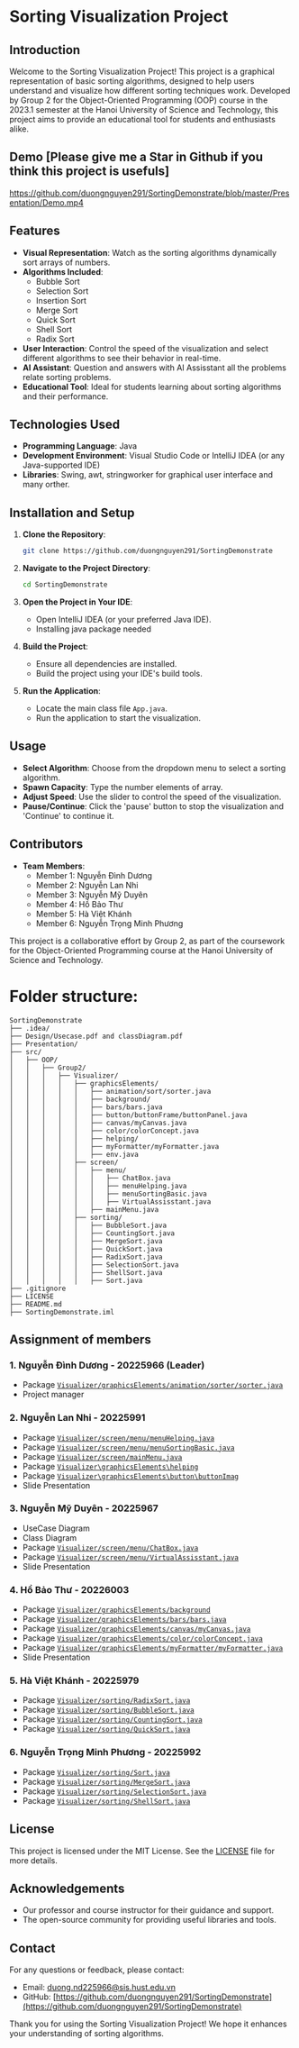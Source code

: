 # Sorting Visualization Project

## Introduction
Welcome to the Sorting Visualization Project! This project is a graphical representation of basic sorting algorithms, designed to help users understand and visualize how different sorting techniques work. Developed by Group 2 for the Object-Oriented Programming (OOP) course in the 2023.1 semester at the Hanoi University of Science and Technology, this project aims to provide an educational tool for students and enthusiasts alike.
## Demo [Please give me a Star in Github if you think this project is usefuls]
https://github.com/duongnguyen291/SortingDemonstrate/blob/master/Presentation/Demo.mp4
## Features
- **Visual Representation**: Watch as the sorting algorithms dynamically sort arrays of numbers.
- **Algorithms Included**:
  - Bubble Sort
  - Selection Sort
  - Insertion Sort
  - Merge Sort
  - Quick Sort
  - Shell Sort
  - Radix Sort
- **User Interaction**: Control the speed of the visualization and select different algorithms to see their behavior in real-time.
- **AI Assistant**: Question and answers with AI Assisstant all the problems relate sorting problems.
- **Educational Tool**: Ideal for students learning about sorting algorithms and their performance.

## Technologies Used
- **Programming Language**: Java
- **Development Environment**: Visual Studio Code or IntelliJ IDEA (or any Java-supported IDE)
- **Libraries**: Swing, awt, stringworker for graphical user interface and many orther.

## Installation and Setup
1. **Clone the Repository**: 
    ```sh
    git clone https://github.com/duongnguyen291/SortingDemonstrate
    ```
2. **Navigate to the Project Directory**:
    ```sh
    cd SortingDemonstrate
    ```
3. **Open the Project in Your IDE**:
    - Open IntelliJ IDEA (or your preferred Java IDE).
    - Installing java package needed

4. **Build the Project**: 
    - Ensure all dependencies are installed.
    - Build the project using your IDE's build tools.

5. **Run the Application**:
    - Locate the main class file `App.java`.
    - Run the application to start the visualization.

## Usage
- **Select Algorithm**: Choose from the dropdown menu to select a sorting algorithm.
- **Spawn Capacity**: Type the number elements of array.
- **Adjust Speed**: Use the slider to control the speed of the visualization.
- **Pause/Continue**: Click the 'pause' button to stop the visualization and 'Continue' to continue it.

## Contributors
- **Team Members**:
  - Member 1: Nguyễn Đình Dương
  - Member 2: Nguyễn Lan Nhi
  - Member 3: Nguyễn Mỹ Duyên
  - Member 4: Hồ Bảo Thư
  - Member 5: Hà Việt Khánh
  - Member 6: Nguyễn Trọng Minh Phương

This project is a collaborative effort by Group 2, as part of the coursework for the Object-Oriented Programming course at the Hanoi University of Science and Technology.
# Folder structure:
```
SortingDemonstrate
├── .idea/
├── Design/Usecase.pdf and classDiagram.pdf
├── Presentation/
├── src/
│   ├── OOP/
│   │   ├── Group2/
│   │   │   ├── Visualizer/
│   │   │   │   ├── graphicsElements/
│   │   │   │   │   ├── animation/sort/sorter.java
│   │   │   │   │   ├── background/
│   │   │   │   │   ├── bars/bars.java
│   │   │   │   │   ├── button/buttonFrame/buttonPanel.java
│   │   │   │   │   ├── canvas/myCanvas.java
│   │   │   │   │   ├── color/colorConcept.java
│   │   │   │   │   ├── helping/
│   │   │   │   │   ├── myFormatter/myFormatter.java
│   │   │   │   │   ├── env.java
│   │   │   │   ├── screen/
│   │   │   │   │   ├── menu/
│   │   │   │   │   │   ├── ChatBox.java
│   │   │   │   │   │   ├── menuHelping.java
│   │   │   │   │   │   ├── menuSortingBasic.java
│   │   │   │   │   │   ├── VirtualAssisstant.java
│   │   │   │   │   ├── mainMenu.java
│   │   │   │   ├── sorting/
│   │   │   │   │   ├── BubbleSort.java
│   │   │   │   │   ├── CountingSort.java
│   │   │   │   │   ├── MergeSort.java
│   │   │   │   │   ├── QuickSort.java
│   │   │   │   │   ├── RadixSort.java
│   │   │   │   │   ├── SelectionSort.java
│   │   │   │   │   ├── ShellSort.java
│   │   │   │   │   ├── Sort.java
├── .gitignore
├── LICENSE
├── README.md
├── SortingDemonstrate.iml

```


## Assignment of members

### 1. Nguyễn Đình Dương - 20225966 (Leader)

- Package [`Visualizer/graphicsElements/animation/sorter/sorter.java`](https://github.com/duongnguyen291/SortingDemonstrate/blob/master/src/OOP/Group2/Visualizer/graphicsElements/animation/sorter/sorter.java)
- Project manager
### 2. Nguyễn Lan Nhi - 20225991
- Package [`Visualizer/screen/menu/menuHelping.java`](https://github.com/duongnguyen291/SortingDemonstrate/blob/master/src/OOP/Group2/Visualizer/screen/menu/menuHelping.java)
- Package [`Visualizer/screen/menu/menuSortingBasic.java`](https://github.com/duongnguyen291/SortingDemonstrate/blob/master/src/OOP/Group2/Visualizer/screen/menu/menuSortingBasic.java)
- Package [`Visualizer/screen/mainMenu.java`](https://github.com/duongnguyen291/SortingDemonstrate/blob/master/src/OOP/Group2/Visualizer/screen/mainMenu.java)
- Package [`Visualizer\graphicsElements\helping`](D:\github\SortingDemonstrate\src\OOP\Group2\Visualizer\graphicsElements\helping)
- Package [`Visualizer\graphicsElements\button\buttonImag`](D:\github\SortingDemonstrate\src\OOP\Group2\Visualizer\graphicsElements\button\buttonImage)
- Slide Presentation
### 3. Nguyễn Mỹ Duyên - 20225967
- UseCase Diagram
- Class Diagram
- Package [`Visualizer/screen/menu/ChatBox.java`](https://github.com/duongnguyen291/SortingDemonstrate/blob/master/src/OOP/Group2/Visualizer/screen/menu/ChatBox.java)
- Package [`Visualizer/screen/menu/VirtualAssisstant.java`](https://github.com/duongnguyen291/SortingDemonstrate/blob/master/src/OOP/Group2/Visualizer/screen/menu/VirtualAssisstant.java)
- Slide Presentation
### 4. Hồ Bảo Thư - 20226003 
- Package [`Visualizer/graphicsElements/background`](https://github.com/duongnguyen291/SortingDemonstrate/tree/master/src/OOP/Group2/Visualizer/graphicsElements/background)
- Package [`Visualizer/graphicsElements/bars/bars.java`](https://github.com/duongnguyen291/SortingDemonstrate/blob/master/src/OOP/Group2/Visualizer/graphicsElements/bars/bars.java)
- Package [`Visualizer/graphicsElements/canvas/myCanvas.java`](https://github.com/duongnguyen291/SortingDemonstrate/blob/master/src/OOP/Group2/Visualizer/graphicsElements/canvas/myCanvas.java)
- Package [`Visualizer/graphicsElements/color/colorConcept.java`](https://github.com/duongnguyen291/SortingDemonstrate/blob/master/src/OOP/Group2/Visualizer/graphicsElements/color/colorConcept.java)
- Package [`Visualizer/graphicsElements/myFormatter/myFormatter.java`](https://github.com/duongnguyen291/SortingDemonstrate/blob/master/src/OOP/Group2/Visualizer/graphicsElements/myFormatter/myFormatter.java)
- Slide Presentation
### 5. Hà Việt Khánh - 20225979
- Package [`Visualizer/sorting/RadixSort.java`](https://github.com/duongnguyen291/SortingDemonstrate/blob/master/src/OOP/Group2/Visualizer/sorting/RadixSort.java)
- Package [`Visualizer/sorting/BubbleSort.java`](https://github.com/duongnguyen291/SortingDemonstrate/blob/master/src/OOP/Group2/Visualizer/sorting/BubbleSort.java)
- Package [`Visualizer/sorting/CountingSort.java`](https://github.com/duongnguyen291/SortingDemonstrate/blob/master/src/OOP/Group2/Visualizer/sorting/CountingSort.java)
- Package [`Visualizer/sorting/QuickSort.java`](https://github.com/duongnguyen291/SortingDemonstrate/blob/master/src/OOP/Group2/Visualizer/sorting/QuickSort.java)

### 6. Nguyễn Trọng Minh Phương - 20225992
- Package [`Visualizer/sorting/Sort.java`](https://github.com/duongnguyen291/SortingDemonstrate/blob/master/src/OOP/Group2/Visualizer/sorting/Sort.java)
- Package [`Visualizer/sorting/MergeSort.java`](https://github.com/duongnguyen291/SortingDemonstrate/blob/master/src/OOP/Group2/Visualizer/sorting/MergeSort.java)
- Package [`Visualizer/sorting/SelectionSort.java`](https://github.com/duongnguyen291/SortingDemonstrate/blob/master/src/OOP/Group2/Visualizer/sorting/SelectionSort.java)
- Package [`Visualizer/sorting/ShellSort.java`](https://github.com/duongnguyen291/SortingDemonstrate/blob/master/src/OOP/Group2/Visualizer/sorting/ShellSort.java)


## License
This project is licensed under the MIT License. See the [LICENSE](LICENSE) file for more details.

## Acknowledgements
- Our professor and course instructor for their guidance and support.
- The open-source community for providing useful libraries and tools.

## Contact
For any questions or feedback, please contact:
- Email: duong.nd225966@sis.hust.edu.vn
- GitHub: [https://github.com/duongnguyen291/SortingDemonstrate](https://github.com/duongnguyen291/SortingDemonstrate)

Thank you for using the Sorting Visualization Project! We hope it enhances your understanding of sorting algorithms.
